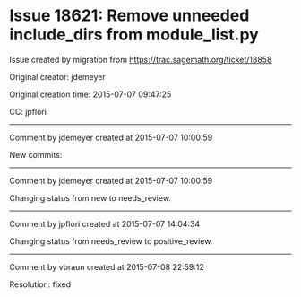 # Issue 18621: Remove unneeded include_dirs from module_list.py

Issue created by migration from https://trac.sagemath.org/ticket/18858

Original creator: jdemeyer

Original creation time: 2015-07-07 09:47:25

CC:  jpflori




---

Comment by jdemeyer created at 2015-07-07 10:00:59

New commits:


---

Comment by jdemeyer created at 2015-07-07 10:00:59

Changing status from new to needs_review.


---

Comment by jpflori created at 2015-07-07 14:04:34

Changing status from needs_review to positive_review.


---

Comment by vbraun created at 2015-07-08 22:59:12

Resolution: fixed
